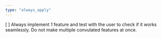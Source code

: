 ```yaml
---
type: "always_apply"
---
```


[ ] Always implement 1 feature and test with the user to check if it works seamlessly. Do not make multiple convulated features at once.

